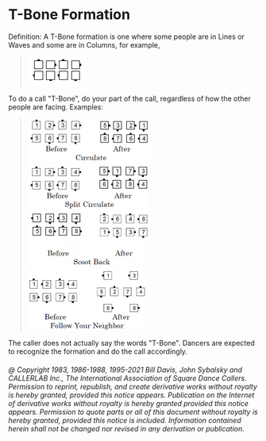 
# T-Bone Formation

Definition: A T-Bone formation is one where some people
are in Lines or Waves and some are in Columns, for example,

> 
> ![alt](t_bone_0.png)
> 

To do a call "T-Bone", do your part of the call, regardless of
how the other people are facing. Examples:

> 
> ![alt](t_bone_1.png)  
> ![alt](t_bone_2.png)  
> ![alt](t_bone_3.png)  
> ![alt](t_bone_4.png)  
> 

The caller does not actually say the words "T-Bone".
Dancers are expected to recognize the formation and
do the call accordingly.

###### @ Copyright 1983, 1986-1988, 1995-2021 Bill Davis, John Sybalsky and CALLERLAB Inc., The International Association of Square Dance Callers. Permission to reprint, republish, and create derivative works without royalty is hereby granted, provided this notice appears. Publication on the Internet of derivative works without royalty is hereby granted provided this notice appears. Permission to quote parts or all of this document without royalty is hereby granted, provided this notice is included. Information contained herein shall not be changed nor revised in any derivation or publication.
